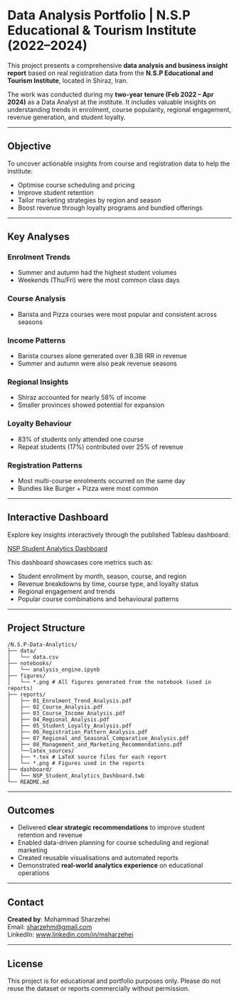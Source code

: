 # Data Analysis Portfolio | N.S.P Educational & Tourism Institute (2022–2024)

This project presents a comprehensive **data analysis and business insight report** based on real registration data from the **N.S.P Educational and Tourism Institute**, located in Shiraz, Iran.

The work was conducted during my **two-year tenure (Feb 2022 – Apr 2024)** as a Data Analyst at the institute. It includes valuable insights on understanding trends in enrolment, course popularity, regional engagement, revenue generation, and student loyalty.

---

## Objective

To uncover actionable insights from course and registration data to help the institute:
- Optimise course scheduling and pricing
- Improve student retention
- Tailor marketing strategies by region and season
- Boost revenue through loyalty programs and bundled offerings

---

## Key Analyses

### Enrolment Trends
- Summer and autumn had the highest student volumes
- Weekends (Thu/Fri) were the most common class days

### Course Analysis
- Barista and Pizza courses were most popular and consistent across seasons

### Income Patterns
- Barista courses alone generated over 8.3B IRR in revenue
- Summer and autumn were also peak revenue seasons

### Regional Insights
- Shiraz accounted for nearly 58% of income
- Smaller provinces showed potential for expansion

### Loyalty Behaviour
- 83% of students only attended one course
- Repeat students (17%) contributed over 25% of revenue

### Registration Patterns
- Most multi-course enrolments occurred on the same day
- Bundles like Burger + Pizza were most common

---

## Interactive Dashboard

Explore key insights interactively through the published Tableau dashboard:

[NSP Student Analytics Dashboard](https://moh-shz.github.io/N.S.P-Data-Analytics/)

This dashboard showcases core metrics such as:

- Student enrollment by month, season, course, and region
- Revenue breakdowns by time, course type, and loyalty status
- Regional engagement and trends
- Popular course combinations and behavioural patterns

---

## Project Structure

```
/N.S.P-Data-Analytics/
├── data/
│   └── data.csv
├── notebooks/
│   └── analysis_engine.ipynb
├── figures/
│   └── *.png # All figures generated from the notebook (used in reports)
├── reports/
│   ├── 01_Enrolment_Trend_Analysis.pdf
│   ├── 02_Course_Analysis.pdf
│   ├── 03_Course_Income_Analysis.pdf
│   ├── 04_Regional_Analysis.pdf
│   ├── 05_Student_Loyalty_Analysis.pdf
│   ├── 06_Registration_Pattern_Analysis.pdf
│   ├── 07_Regional_and_Seasonal_Comparative_Analysis.pdf
│   ├── 08_Management_and_Marketing_Recommendations.pdf
│   └──latex_sources/
│ 	├── *.tex # LaTeX source files for each report
│   └── *.png # Figures used in the reports
├── dashboard/
│   └── NSP_Student_Analytics_Dashboard.twb
└── README.md
```

---

## Outcomes

- Delivered **clear strategic recommendations** to improve student retention and revenue
- Enabled data-driven planning for course scheduling and regional marketing
- Created reusable visualisations and automated reports
- Demonstrated **real-world analytics experience** on educational operations

---

## Contact

**Created by**: Mohammad Sharzehei  
Email: sharzehm@gmail.com  
LinkedIn: www.linkedin.com/in/msharzehei

---

## License

This project is for educational and portfolio purposes only. Please do not reuse the dataset or reports commercially without permission.
